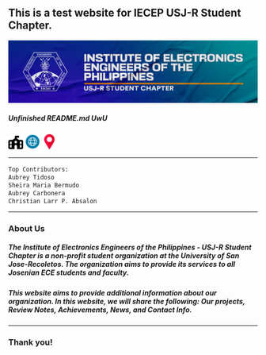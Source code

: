 ## **This is a test website for IECEP USJ-R Student Chapter.**
<img alt="IECEP - USJ-R STUDENT CHAPTER banner" width="850px" src="images/banner.png" />

##### _Unfinished README.md UwU_

[<img alt="IECEP - USJ-R STUDENT CHAPTER FB Page" width="30px" src="images/school-flag-solid.svg" />](https://www.facebook.com/usjr.iecep) [<img alt="IECEP - USJ-R STUDENT CHAPTER Website" width="30px" src="images/browser.png" />](https://iecep-usj-r.github.io/iecep/) [<img alt="IECEP - USJ-R STUDENT CHAPTER Location" width="30px" src="images/placeholder.png" />](https://goo.gl/maps/sr2Yky2tYPuAyQob8)

----
```
Top Contributors:
Aubrey Tidoso
Sheira Maria Bermudo
Aubrey Carbonera
Christian Larr P. Absalon
```
----
### **About Us**
##### The Institute of Electronics Engineers of the Philippines - USJ-R Student Chapter is a non-profit student organization at the University of San Jose-Recoletos. The organization aims to provide its services to all Josenian ECE students and faculty.

##### This website aims to provide additional information about our organization. In this website, we will share the following: Our projects, Review Notes, Achievements, News, and Contact Info.
----

### Thank you!
